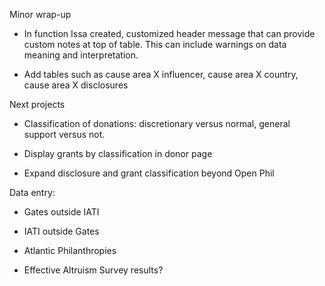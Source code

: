 Minor wrap-up

* In function Issa created, customized header message that can provide
  custom notes at top of table. This can include warnings on data
  meaning and interpretation.

* Add tables such as cause area X influencer, cause area X country, cause area X disclosures

Next projects

* Classification of donations: discretionary versus normal, general support versus not.

* Display grants by classification in donor page

* Expand disclosure and grant classification beyond Open Phil

Data entry:

* Gates outside IATI

* IATI outside Gates

* Atlantic Philanthropies

* Effective Altruism Survey results?

